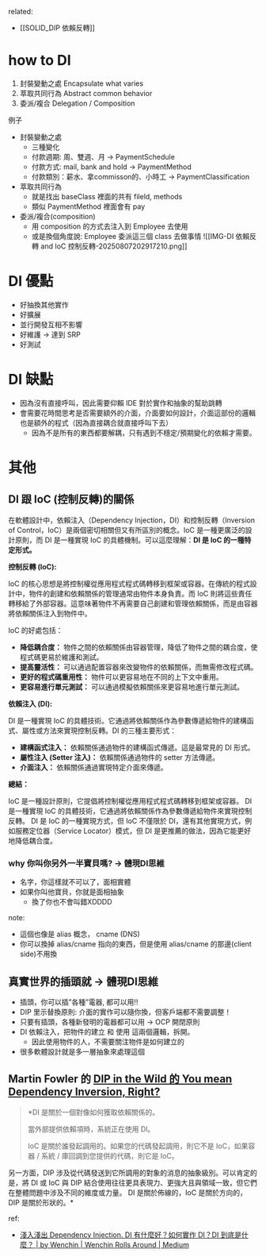 related:
- [[SOLID_DIP 依賴反轉]]

# how to DI

1. 封裝變動之處 Encapsulate what varies
2. 萃取共同行為 Abstract common behavior
3. 委派/複合 Delegation / Composition


例子
- 封裝變動之處
	- 三種變化
	- 付款週期: 周、雙週、月 -> PaymentSchedule
	- 付款方式: mail, bank and hold -> PaymentMethod
	- 付款類別：薪水、拿commisson的、小時工 -> PaymentClassification
- 萃取共同行為
	- 就是找出 baseClass 裡面的共有 fileld, methods
	- 類似 PaymentMethod 裡面會有 pay
- 委派/複合(composition)
	- 用 composition 的方式去注入到 Employee 去使用
	- 或是換個角度說: Employee 委派這三個 class 去做事情
![[IMG-DI 依賴反轉 and IoC 控制反轉-20250807202917210.png]]





# DI 優點

- 好抽換其他實作
- 好擴展
- 並行開發互相不影響
- 好維護 → 達到 SRP
- 好測試





# DI 缺點

- 因為沒有直接呼叫，因此需要仰賴 IDE 對於實作和抽象的幫助跳轉
- 會需要花時間思考是否需要額外的介面，介面要如何設計，介面這部份的邏輯也是額外的程式（因為直接耦合就直接呼叫下去）
    - 因為不是所有的東西都要解耦，只有遇到不穩定/預期變化的依賴才需要。




# 其他



## DI 跟 IoC (控制反轉)的關係

在軟體設計中，依賴注入（Dependency Injection，DI）和控制反轉（Inversion of Control，IoC）是兩個密切相關但又有所區別的概念。IoC 是一種更廣泛的設計原則，而 DI 是一種實現 IoC 的具體機制。可以這麼理解：**DI 是 IoC 的一種特定形式。**

**控制反轉 (IoC):**

IoC 的核心思想是將控制權從應用程式程式碼轉移到框架或容器。在傳統的程式設計中，物件的創建和依賴關係的管理通常由物件本身負責。而 IoC 則將這些責任轉移給了外部容器。這意味著物件不再需要自己創建和管理依賴關係，而是由容器將依賴關係注入到物件中。

IoC 的好處包括：

* **降低耦合度：** 物件之間的依賴關係由容器管理，降低了物件之間的耦合度，使程式碼更易於維護和測試。
* **提高靈活性：** 可以通過配置容器來改變物件的依賴關係，而無需修改程式碼。
* **更好的程式碼重用性：** 物件可以更容易地在不同的上下文中重用。
* **更容易進行單元測試：** 可以通過模擬依賴關係來更容易地進行單元測試。


**依賴注入 (DI):**

DI 是一種實現 IoC 的具體技術。它通過將依賴關係作為參數傳遞給物件的建構函式、屬性或方法來實現控制反轉。DI 的三種主要形式：

* **建構函式注入：**  依賴關係通過物件的建構函式傳遞。這是最常見的 DI 形式。
* **屬性注入 (Setter 注入)：**  依賴關係通過物件的 setter 方法傳遞。
* **介面注入：**  依賴關係通過實現特定介面來傳遞。


**總結：**

IoC 是一種設計原則，它提倡將控制權從應用程式程式碼轉移到框架或容器。
DI 是一種實現 IoC 的具體技術，它通過將依賴關係作為參數傳遞給物件來實現控制反轉。
DI 是 IoC 的一種實現方式，但 IoC 不僅限於 DI，還有其他實現方式，例如服務定位器（Service Locator）模式，但 DI 是更推薦的做法，因為它能更好地降低耦合度。


### why 你叫你另外一半寶貝嗎? -> 體現DI思維
- 名字，你這樣就不可以了，面相實體
- 如果你叫他寶貝，你就是面相抽象
    - 換了你也不會叫錯XDDDD

note: 
- 這個也像是 alias 概念， cname (DNS)
- 你可以換掉 alias/cname 指向的東西，但是使用 alias/cname 的那邊(client side)不用換


## 真實世界的插頭就 -> 體現DI思維
- 插頭，你可以插”各種”電器, 都可以用!!
- DIP 里示替換原則: 介面的實作可以隨你換，但客戶端都不需要調整！
- 只要有插頭，各種新發明的電器都可以用 → OCP 開閉原則
- DI 依賴注入，把物件的建立 和 使用 這兩個邏輯，拆開。
    - 因此使用物件的人，不需要關注物件是如何建立的
- 很多軟體設計就是多一層抽象來處理這個




## Martin Fowler 的 [DIP in the Wild 的 You mean Dependency Inversion, Right?](https://martinfowler.com/articles/dipInTheWild.html#YouMeanDependencyInversionRight)

> *DI 是關於一個對像如何獲取依賴關係的。
> 
> 當外部提供依賴項時，系統正在使用 DI。 
> 
> IoC 是關於誰發起調用的。如果您的代碼發起調用，則它不是 IoC，如果容器 / 系統 / 庫回調到您提供的代碼，則它是 IoC。
> 
   另一方面，DIP 涉及從代碼發送到它所調用的對象的消息的抽象級別。可以肯定的是，將 DI 或 IoC 與 DIP 結合使用往往更具表現力、更強大且與領域一致，但它們在整體問題中涉及不同的維度或力量。 DI 是關於佈線的，IoC 是關於方向的，DIP 是關於形狀的。*




ref:
- [淺入淺出 Dependency Injection. DI 有什麼好？如何實作 DI？DI 到底是什麼？ | by Wenchin | Wenchin Rolls Around | Medium](https://medium.com/wenchin-rolls-around/%E6%B7%BA%E5%85%A5%E6%B7%BA%E5%87%BA-dependency-injection-ea672ba033ca)
